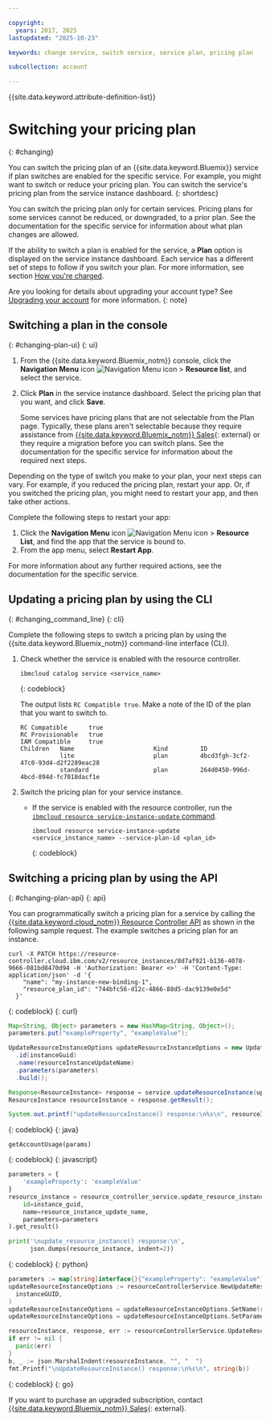 ```yaml
---

copyright:
  years: 2017, 2025
lastupdated: "2025-10-23"

keywords: change service, switch service, service plan, pricing plan

subcollection: account

---
```


{{site.data.keyword.attribute-definition-list}}

# Switching your pricing plan
{: #changing}

You can switch the pricing plan of an {{site.data.keyword.Bluemix}} service if plan switches are enabled for the specific service. For example, you might want to switch or reduce your pricing plan. You can switch the service's pricing plan from the service instance dashboard.
{: shortdesc}

You can switch the pricing plan only for certain services. Pricing plans for some services cannot be reduced, or downgraded, to a prior plan. See the documentation for the specific service for information about what plan changes are allowed.

If the ability to switch a plan is enabled for the service, a **Plan** option is displayed on the service instance dashboard. Each service has a different set of steps to follow if you switch your plan. For more information, see section [How you're charged](/docs/account?topic=account-charges).

Are you looking for details about upgrading your account type? See [Upgrading your account](/docs/account?topic=account-upgrading-account) for more information.
{: note}

## Switching a plan in the console
{: #changing-plan-ui}
{: ui}

1. From the {{site.data.keyword.Bluemix_notm}} console, click the **Navigation Menu** icon ![Navigation Menu icon](../icons/icon_hamburger.svg "Menu") > **Resource list**, and select the service.
1. Click **Plan** in the service instance dashboard. Select the pricing plan that you want, and click **Save**.

    Some services have pricing plans that are not selectable from the Plan page. Typically, these plans aren't selectable because they require assistance from [{{site.data.keyword.Bluemix_notm}} Sales](https://www.ibm.com/solutions/cloud?contactmodule){: external} or they require a migration before you can switch plans. See the documentation for the specific service for information about the required next steps.

Depending on the type of switch you make to your plan, your next steps can vary. For example, if you reduced the pricing plan, restart your app. Or, if you switched the pricing plan, you might need to restart your app, and then take other actions.

Complete the following steps to restart your app:

1. Click the **Navigation Menu** icon ![Navigation Menu icon](../icons/icon_hamburger.svg "Menu") > **Resource List**, and find the app that the service is bound to.
1. From the app menu, select **Restart App**.

For more information about any further required actions, see the documentation for the specific service.

## Updating a pricing plan by using the CLI
{: #changing_command_line}
{: cli}

Complete the following steps to switch a pricing plan by using the {{site.data.keyword.Bluemix_notm}} command-line interface (CLI).

1. Check whether the service is enabled with the resource controller.

   ```
   ibmcloud catalog service <service_name>
   ```
   {: codeblock}

   The output lists `RC Compatible true`. Make a note of the ID of the plan that you want to switch to.

   ```
   RC Compatible      true
   RC Provisionable   true
   IAM Compatible     true
   Children   Name                      Kind         ID
              lite                      plan         4bcd3fgh-3cf2-47c0-93d4-d2f2289eac28
              standard                  plan         264d0450-996d-4bcd-894d-fc7018dacf1e
    ```

1. Switch the pricing plan for your service instance.

   - If the service is enabled with the resource controller, run the [`ibmcloud resource service-instance-update` command](/docs/cli?topic=cli-ibmcloud_commands_resource#ibmcloud_resource_service_instance_update).

     ```
     ibmcloud resource service-instance-update <service_instance_name> --service-plan-id <plan_id>
     ```
     {: codeblock}


## Switching a pricing plan by using the API
{: #changing-plan-api}
{: api}

You can programmatically switch a pricing plan for a service by calling the [{{site.data.keyword.cloud_notm}} Resource Controller API](/apidocs/resource-controller/resource-controller#update-resource-instance) as shown in the following sample request. The example switches a pricing plan for an instance.

```
curl -X PATCH https://resource-controller.cloud.ibm.com/v2/resource_instances/8d7af921-b136-4078-9666-081bd8470d94 -H 'Authorization: Bearer <>' -H 'Content-Type: application/json' -d '{
    "name": "my-instance-new-binding-1",
    "resource_plan_id": "744bfc56-d12c-4866-88d5-dac9139e0e5d"
  }'
```
{: codeblock}
{: curl}

```java
Map<String, Object> parameters = new HashMap<String, Object>();
parameters.put("exampleProperty", "exampleValue");

UpdateResourceInstanceOptions updateResourceInstanceOptions = new UpdateResourceInstanceOptions.Builder()
  .id(instanceGuid)
  .name(resourceInstanceUpdateName)
  .parameters(parameters)
  .build();

Response<ResourceInstance> response = service.updateResourceInstance(updateResourceInstanceOptions).execute();
ResourceInstance resourceInstance = response.getResult();

System.out.printf("updateResourceInstance() response:\n%s\n", resourceInstance.toString());
```
{: codeblock}
{: java}

```
getAccountUsage(params)
```
{: codeblock}
{: javascript}

```python
parameters = {
    'exampleProperty': 'exampleValue'
}
resource_instance = resource_controller_service.update_resource_instance(
    id=instance_guid,
    name=resource_instance_update_name,
    parameters=parameters
).get_result()

print('\nupdate_resource_instance() response:\n',
      json.dumps(resource_instance, indent=2))
```
{: codeblock}
{: python}

```go
parameters := map[string]interface{}{"exampleProperty": "exampleValue"}
updateResourceInstanceOptions := resourceControllerService.NewUpdateResourceInstanceOptions(
  instanceGUID,
)
updateResourceInstanceOptions = updateResourceInstanceOptions.SetName(resourceInstanceUpdateName)
updateResourceInstanceOptions = updateResourceInstanceOptions.SetParameters(parameters)

resourceInstance, response, err := resourceControllerService.UpdateResourceInstance(updateResourceInstanceOptions)
if err != nil {
  panic(err)
}
b, _ := json.MarshalIndent(resourceInstance, "", "  ")
fmt.Printf("\nUpdateResourceInstance() response:\n%s\n", string(b))
```
{: codeblock}
{: go}

If you want to purchase an upgraded subscription, contact [{{site.data.keyword.Bluemix_notm}} Sales](https://www.ibm.com/solutions/cloud?contactmodule){: external}.
